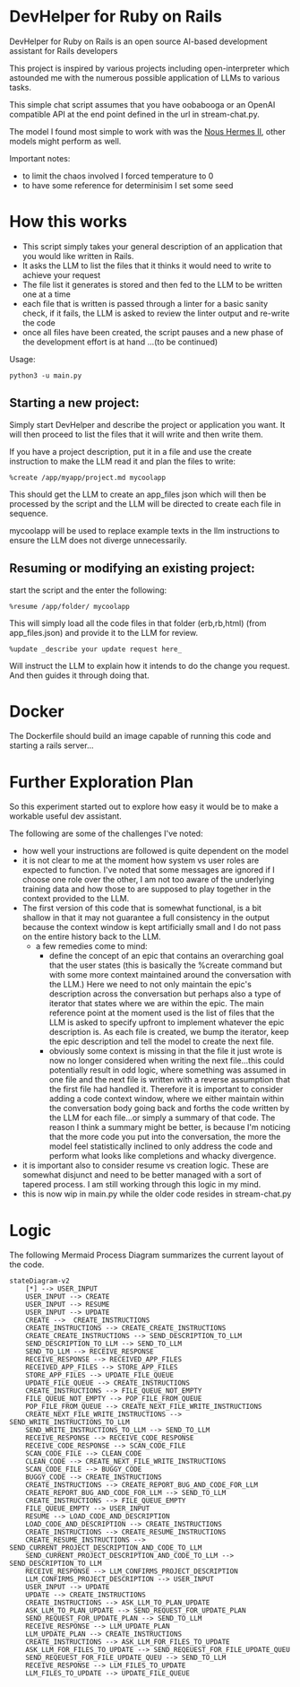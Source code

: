# DevHelper for Ruby on Rails

DevHelper for Ruby on Rails is an open source AI-based development assistant for Rails developers

This project is inspired by various projects including open-interpreter which astounded me with the numerous possible application of LLMs to various tasks.

This simple chat script assumes that you have oobabooga or an OpenAI compatible API at the end point defined in the url in stream-chat.py.

The model I found most simple to work with was the [Nous Hermes II](https://huggingface.co/bartowski/Hermes-2-Pro-Llama-3-8B-exl2/tree/8_0), other models might perform as well.

Important notes:

- to limit the chaos involved I forced temperature to 0
- to have some reference for determinisim I set some seed

# How this works

- This script simply takes your general description of an application that you would like written in Rails.
- It asks the LLM to list the files that it thinks it would need to write to achieve your request
- The file list it generates is stored and then fed to the LLM to be written one at a time
- each file that is written is passed through a linter for a basic sanity check, if it fails, the LLM is asked to review the linter output and re-write the code
- once all files have been created, the script pauses and a new phase of the development effort is at hand
  ...(to be continued)

Usage:

```
python3 -u main.py
```

## Starting a new project:

Simply start DevHelper and describe the project or application you want. It will then proceed to list the files that it will write and then write them.

If you have a project description, put it in a file and use the create instruction to make the LLM read it and plan the files to write:

```
%create /app/myapp/project.md mycoolapp
```

This should get the LLM to create an app_files json which will then be processed by the script and the LLM will be directed to create each file in sequence.

mycoolapp will be used to replace example texts in the llm instructions to ensure the LLM does not diverge unnecessarily.

## Resuming or modifying an existing project:

start the script and the enter the following:

```
%resume /app/folder/ mycoolapp
```

This will simply load all the code files in that folder (erb,rb,html) (from app_files.json) and provide it to the LLM for review.

```
%update _describe your update request here_
```

Will instruct the LLM to explain how it intends to do the change you request. And then guides it through doing that.

# Docker

The Dockerfile should build an image capable of running this code and starting a rails server...

# Further Exploration Plan

So this experiment started out to explore how easy it would be to make a workable useful dev assistant.

The following are some of the challenges I've noted:

- how well your instructions are followed is quite dependent on the model
- it is not clear to me at the moment how system vs user roles are expected to function. I've noted that some messages are ignored if I choose one role over the other, I am not too aware of the underlying training data and how those to are supposed to play together in the context provided to the LLM.
- The first version of this code that is somewhat functional, is a bit shallow in that it may not guarantee a full consistency in the output because the context window is kept artificially small and I do not pass on the entire history back to the LLM.
  - a few remedies come to mind:
    - define the concept of an epic that contains an overarching goal that the user states (this is basically the %create command but with some more context maintained around the conversation with the LLM.) Here we need to not only maintain the epic's description across the conversation but perhaps also a type of iterator that states where we are within the epic. The main reference point at the moment used is the list of files that the LLM is asked to specify upfront to implement whatever the epic description is. As each file is created, we bump the iterator, keep the epic description and tell the model to create the next file.
    - obviously some context is missing in that the file it just wrote is now no longer considered when writing the next file...this could potentially result in odd logic, where something was assumed in one file and the next file is written with a reverse assumption that the first file had handled it. Therefore it is important to consider adding a code context window, where we either maintain within the conversation body going back and forths the code written by the LLM for each file...or simply a summary of that code. The reason I think a summary might be better, is because I'm noticing that the more code you put into the conversation, the more the model feel statistically inclined to only address the code and perform what looks like completions and whacky divergence.
- it is important also to consider resume vs creation logic. These are somewhat disjunct and need to be better managed with a sort of tapered process. I am still working through this logic in my mind.
- this is now wip in main.py while the older code resides in stream-chat.py

# Logic

The following Mermaid Process Diagram summarizes the current layout of the code.

```mermaid
stateDiagram-v2
    [*] --> USER_INPUT
    USER_INPUT --> CREATE
    USER_INPUT --> RESUME
    USER_INPUT --> UPDATE
    CREATE -->  CREATE_INSTRUCTIONS
    CREATE_INSTRUCTIONS --> CREATE_CREATE_INSTRUCTIONS
    CREATE_CREATE_INSTRUCTIONS --> SEND_DESCRIPTION_TO_LLM
    SEND_DESCRIPTION_TO_LLM --> SEND_TO_LLM
    SEND_TO_LLM --> RECEIVE_RESPONSE
    RECEIVE_RESPONSE --> RECEIVED_APP_FILES
    RECEIVED_APP_FILES --> STORE_APP_FILES
    STORE_APP_FILES --> UPDATE_FILE_QUEUE
    UPDATE_FILE_QUEUE --> CREATE_INSTRUCTIONS
    CREATE_INSTRUCTIONS --> FILE_QUEUE_NOT_EMPTY
    FILE_QUEUE_NOT_EMPTY --> POP_FILE_FROM_QUEUE
    POP_FILE_FROM_QUEUE --> CREATE_NEXT_FILE_WRITE_INSTRUCTIONS
    CREATE_NEXT_FILE_WRITE_INSTRUCTIONS --> SEND_WRITE_INSTRUCTIONS_TO_LLM
    SEND_WRITE_INSTRUCTIONS_TO_LLM --> SEND_TO_LLM
    RECEIVE_RESPONSE --> RECEIVE_CODE_RESPONSE
    RECEIVE_CODE_RESPONSE --> SCAN_CODE_FILE
    SCAN_CODE_FILE --> CLEAN_CODE
    CLEAN_CODE --> CREATE_NEXT_FILE_WRITE_INSTRUCTIONS
    SCAN_CODE_FILE --> BUGGY_CODE
    BUGGY_CODE --> CREATE_INSTRUCTIONS
    CREATE_INSTRUCTIONS --> CREATE_REPORT_BUG_AND_CODE_FOR_LLM
    CREATE_REPORT_BUG_AND_CODE_FOR_LLM --> SEND_TO_LLM
    CREATE_INSTRUCTIONS --> FILE_QUEUE_EMPTY
    FILE_QUEUE_EMPTY --> USER_INPUT
    RESUME --> LOAD_CODE_AND_DESCRIPTION
    LOAD_CODE_AND_DESCRIPTION --> CREATE_INSTRUCTIONS
    CREATE_INSTRUCTIONS --> CREATE_RESUME_INSTRUCTIONS
    CREATE_RESUME_INSTRUCTIONS --> SEND_CURRENT_PROJECT_DESCRIPTION_AND_CODE_TO_LLM
    SEND_CURRENT_PROJECT_DESCRIPTION_AND_CODE_TO_LLM --> SEND_DESCRIPTION_TO_LLM
    RECEIVE_RESPONSE --> LLM_CONFIRMS_PROJECT_DESCRIPTION
    LLM_CONFIRMS_PROJECT_DESCRIPTION --> USER_INPUT
    USER_INPUT --> UPDATE
    UPDATE --> CREATE_INSTRUCTIONS
    CREATE_INSTRUCTIONS --> ASK_LLM_TO_PLAN_UPDATE
    ASK_LLM_TO_PLAN_UPDATE --> SEND_REQUEST_FOR_UPDATE_PLAN
    SEND_REQUEST_FOR_UPDATE_PLAN --> SEND_TO_LLM
    RECEIVE_RESPONSE --> LLM_UPDATE_PLAN
    LLM_UPDATE_PLAN --> CREATE_INSTRUCTIONS
    CREATE_INSTRUCTIONS --> ASK_LLM_FOR_FILES_TO_UPDATE
    ASK_LLM_FOR_FILES_TO_UPDATE --> SEND_REQEUEST_FOR_FILE_UPDATE_QUEU
    SEND_REQEUEST_FOR_FILE_UPDATE_QUEU --> SEND_TO_LLM
    RECEIVE_RESPONSE --> LLM_FILES_TO_UPDATE
    LLM_FILES_TO_UPDATE --> UPDATE_FILE_QUEUE
```
